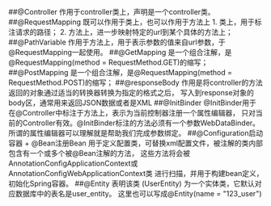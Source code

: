 ##@Controller
    作用于controller类上，声明是一个controller类。
##@RequestMapping
    既可以作用于类上，也可以作用于方法上
    1. 类上，用于标注请求的路径；
    2. 方法上，进一步映射特定的url到某个具体的方法上；
##@PathVariable
    作用于方法上，用于表示参数的值来自url参数，于@RequestMapping一起使用。
##@GetMapping
    是一个组合注解，是@RequestMapping(method = RequestMethod.GET)的缩写；
##@PostMapping
    是一个组合注解，是@RequestMapping(method = RequestMethod.POST)的缩写；
##@responseBody
    作用是将controller的方法返回的对象通过适当的转换器转换为指定的格式之后，
    写入到response对象的body区，通常用来返回JSON数据或者是XML
##@InitBinder
    @InitBinder用于在@Controller中标注于方法上，表示为当前控制器注册一个属性编辑器，
    只对当前的Controller有效。@InitBinder标注的方法必须有一个参数WebDataBinder。
    所谓的属性编辑器可以理解就是帮助我们完成参数绑定。
##@Configuration启动容器 + @Bean注册Bean
    用于定义配置类，可替换xml配置文件，被注解的类内部包含有一个或多个被@Bean注解的方法，
    这些方法将会被AnnotationConfigApplicationContext或AnnotationConfigWebApplicationContext类
    进行扫描，并用于构建bean定义，初始化Spring容器。
##@Entity 
    表明该类 (UserEntity) 为一个实体类，它默认对应数据库中的表名是user_entity。
    这里也可以写成@Entity(name = "123_user")